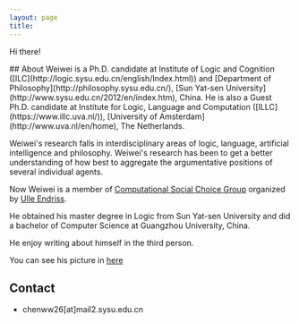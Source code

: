 ```yaml
---
layout: page
title: 
---
```


<p class="message">
  Hi there!
</p>
## About
Weiwei is a Ph.D. candidate at Institute of Logic and Cognition ([ILC](http://logic.sysu.edu.cn/english/Index.html)) and [Department of Philosophy](http://philosophy.sysu.edu.cn/), [Sun Yat-sen University](http://www.sysu.edu.cn/2012/en/index.htm), China. He is also a Guest Ph.D. candidate at Institute for Logic, Language and Computation ([ILLC](https://www.illc.uva.nl/)), [University of Amsterdam](http://www.uva.nl/en/home), The Netherlands.

Weiwei's research falls in interdisciplinary areas of logic, language, artificial intelligence and philosophy. Weiwei's research has been to get a better understanding of how best to aggregate the argumentative positions of several individual agents. 

Now Weiwei is a member of [Computational Social Choice Group](https://staff.fnwi.uva.nl/u.endriss/group.php) organized by [Ulle Endriss](https://staff.fnwi.uva.nl/u.endriss/).

He obtained his master degree in Logic from Sun Yat-sen University and did a bachelor of Computer Science at Guangzhou University, China.

He enjoy writing about himself in the third person.

You can see his picture in [here](https://www.illc.uva.nl/People/show_person.php?Person_id=Chen+W.)


## Contact
* chenww26[at]mail2.sysu.edu.cn
